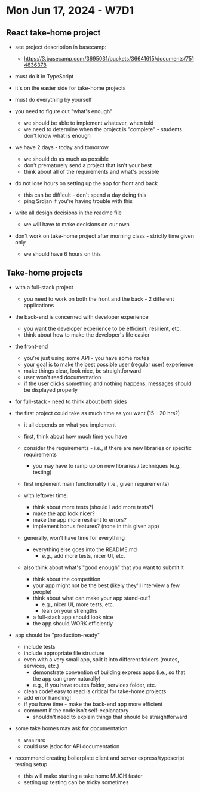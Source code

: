 # Mon Jun 17, 2024 - W7D1

## React take-home project
- see project description in basecamp:
  - https://3.basecamp.com/3695031/buckets/36641615/documents/7514836378

- must do it in TypeScript
- it's on the easier side for take-home projects
- must do everything by yourself
- you need to figure out "what's enough"
  - we should be able to implement whatever, when told
  - we need to determine when the project is "complete" - students don't know what is enough

- we have 2 days - today and tomorrow
  - we should do as much as possible
  - don't prematurely send a project that isn't your best
  - think about all of the requirements and what's possible

- do not lose hours on setting up the app for front and back
  - this can be difficult - don't spend a day doing this
  - ping Srdjan if you're having trouble with this

- write all design decisions in the readme file
  - we will have to make decisions on our own

- don't work on take-home project after morning class - strictly time given only
  - we should have 6 hours on this

## Take-home projects
- with a full-stack project
  - you need to work on both the front and the back - 2 different applications

- the back-end is concerned with developer experience
  - you want the developer experience to be efficient, resilient, etc.
  - think about how to make the developer's life easier

- the front-end
  - you're just using some API - you have some routes
  - your goal is to make the best possible user (regular user) experience
  - make things clear, look nice, be straightforward
  - user won't read documentation
  - if the user clicks something and nothing happens, messages should be displayed properly

- for full-stack - need to think about both sides

- the first project could take as much time as you want (15 - 20 hrs?)
  - it all depends on what you implement
  - first, think about how much time you have
  - consider the requirements - i.e., if there are new libraries or specific requirements
    - you may have to ramp up on new libraries / techniques (e.g., testing)
  - first implement main functionality (i.e., given requirements)
  - with leftover time:
    - think about more tests (should I add more tests?)
    - make the app look nicer?
    - make the app more resilient to errors?
    - implement bonus features?  (none in this given app)
  - generally, won't have time for everything
    - everything else goes into the README.md
      - e.g., add more tests, nicer UI, etc.
  
  - also think about what's "good enough" that you want to submit it
    - think about the competition
    - your app might not be the best (likely they'll interview a few people)
    - think about what can make your app stand-out?
      - e.g., nicer UI, more tests, etc.
      - lean on your strengths
    - a full-stack app should look nice
    - the app should WORK efficiently


- app should be "production-ready"
  - include tests
  - include appropriate file structure
  - even with a very small app, split it into different folders (routes, services, etc.)
    - demonstrate convention of building express apps (i.e., so that the app can grow naturally)
    - e.g., if you have routes folder, services folder, etc.
  - clean code!  easy to read is critical for take-home projects
  - add error handling!
  - if you have time - make the back-end app more efficient
  - comment if the code isn't self-explanatory
    - shouldn't need to explain things that should be straightforward

- some take homes may ask for documentation
  - was rare
  - could use jsdoc for API documentation


- recommend creating boilerplate client and server express/typescript testing setup
  - this will make starting a take home MUCH faster
  - setting up testing can be tricky sometimes





